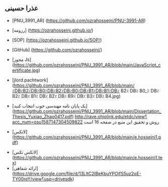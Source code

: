 ## عذرا حسینی
- [PNU_3991_AR] (https://github.com/ozrahosseini/PNU-3991-AR)
- [رزومه] (https://ozrahosseini.github.io/)
- [SOP] (https://ozrahosseini.github.io/SOP/)
- [GitHub] (https://github.com/ozrahosseini/)
- [مجوز Js] (https://github.com/ozrahosseini/PNU_3991_AR/blob/main/JavaScript_certificate.jpg)
- [jlord.pachtwork] (https://github.com/ozrahosseini/PNU_3991_AR/blob/main/٪DB٪B2٪DB٪B0٪DB٪B2٪DB٪B0٪DB٪B1٪DB٪B1٪DB٪ B2٪ DB٪ B0_٪ DB٪ B2٪ DB٪ B1٪ DB٪ B2٪ DB٪ B9٪ DB٪ B3٪ DB٪ B4.jpg)

- [یک پایان نامه مهندسی خوب انتخاب کنید] (https://github.com/ozrahosseini/PNU_3991_AR/blob/main/Dissertation_Thesis_Yuxiao_Zhao0417.pdf)
http://rave.ohiolink.edu/etdc/view؟acc_num=osu1587147304509822
روش و تحقیق این منبع در صفحه 16 است
</s></s>
- [لاتکس] (https://github.com/ozrahosseini/PNU_3991_AR/blob/main/e.hosseini1.pdf)

</s></s>
- [لاتکس تکس] (https://github.com/ozrahosseini/PNU_3991_AR/blob/main/e.hosseini1.tex)
</s></s>
- [ارائه شفاهی] (https://drive.google.com/file/d/13LltC2lBeKbuYPOifS5uz2oE-TY00reY/view؟usp=drivesdk)
